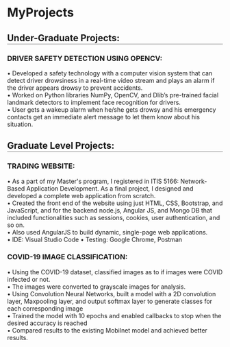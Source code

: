 # MyProjects
<h2 style="border-bottom: 0.5px solid gray;margin-bottom: 15px;padding-bottom: 1px;font-weight: bold;">Under-Graduate Projects:</h2>

<h3>DRIVER SAFETY DETECTION USING OPENCV:</h3>

•	Developed a safety technology with a computer vision system that can detect driver drowsiness in a real-time video stream and plays an alarm if the driver appears drowsy to prevent accidents.<br>
•	Worked on Python libraries NumPy, OpenCV, and Dlib’s pre-trained facial landmark detectors to implement face recognition for drivers.<br>
•	User gets a wakeup alarm when he/she gets drowsy and his emergency contacts get an immediate alert message to let them know about his situation.<br>
<h2 style="border-bottom: 0.5px solid gray;margin-bottom: 15px;padding-bottom: 1px;font-weight: bold;">Graduate Level Projects:</h2>

<h3>TRADING WEBSITE:<br></h3>
•	As a part of my Master's program, I registered in ITIS 5166: Network-Based Application Development. As a final project, I designed and developed a complete web application from scratch.<br>
•	Created the front end of the website using just HTML, CSS, Bootstrap, and JavaScript, and for the backend node.js, Angular JS, and Mongo DB that included functionalities such as sessions, cookies, user authentication, and so on.<br>
•	Also used AngularJS to build dynamic, single-page web applications.<br>
•	IDE: Visual Studio Code
•	Testing: Google Chrome, Postman<br>
<h3>COVID-19 IMAGE CLASSIFICATION:</h3>
•	Using the COVID-19 dataset, classified images as to if images were COVID infected or not.<br>
•	The images were converted to grayscale images for analysis.<br>
•	Using Convolution Neural Networks, built a model with a 2D convolution layer, Maxpooling layer, and output softmax layer to generate classes for each corresponding image<br>
•	Trained the model with 10 epochs and enabled callbacks to stop when the desired accuracy is reached<br>
•	Compared results to the existing Mobilnet model and achieved better results.<br>

